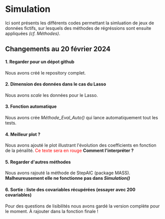 # Simulation

Ici sont présents les différents codes permettant la simluation de jeux de données fictifs, sur lesquels des méthodes de régréssions sont ensuite appliquées *(cf. Méthodes)*.


## Changements au 20 février 2024

#### 1. Regarder pour un dépot github
Nous avons créé le repository complet. 

#### 2. Dimension des données dans le cas du Lasso 
Nous avons *scale* les données pour le Lasso.

#### 3. Fonction automatique 
Nous avons crée *Méthode_Eval_Auto()* qui lance automatiquement tout les tests.

#### 4. Meilleur plot ? 
Nous avons ajouté le plot illustrant l'évolution des coefficients en fonction de la pénalité. 
<span style="color:red;"> Ce texte sera en rouge </span>
**Comment l'interpréter ?**

#### 5. Regarder d'autres méthodes 
Nous avons rajouté la méthode de StepAIC (package MASS). **Malheureusement elle ne fonctionne pas dans *Simulation()***

#### 6. Sortie : liste des covariables récupérées (essayer avec 200 covariables)
Pour des questions de lisibilités nous avons gardé la version complète pour le moment. À rajouter dans la fonction finale !